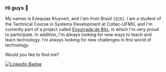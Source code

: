 ### Hi guys 👋

My names is Ezequias Kluyvert, and i'am from Brazil (🇧🇷).
I am a student of the Technical Course in Systems Development at Coltec-UFMG, and I'm currently part of a project called [Enxurrada de Bits](http://www.enxurradadebits.cefetmg.br/), in which I'm very proud to participate. In addition, I'm always looking for new ways to teach and learn technology.
I'm always looking for new challenges in this world of technology.

Would you like to find me?

[![Linkedin Badge](https://img.shields.io/badge/-LinkedIn-blue?style=flat-square&logo=Linkedin&logoColor=white&link=https://www.linkedin.com/in/omariosouto)](https://www.linkedin.com/in/ezequias-kluyvert-de-oliveira-lemos-ab9459177)

<!--
**UserZeca/UserZeca** is a ✨ _special_ ✨ repository because its `README.md` (this file) appears on your GitHub profile.

Here are some ideas to get you started:

- 🔭 I’m currently working on ...
- 🌱 I’m currently learning ...
- 👯 I’m looking to collaborate on ...
- 🤔 I’m looking for help with ...
- 💬 Ask me about ...
- 📫 How to reach me: ...
- 😄 Pronouns: ...
- ⚡ Fun fact: ...
-->
